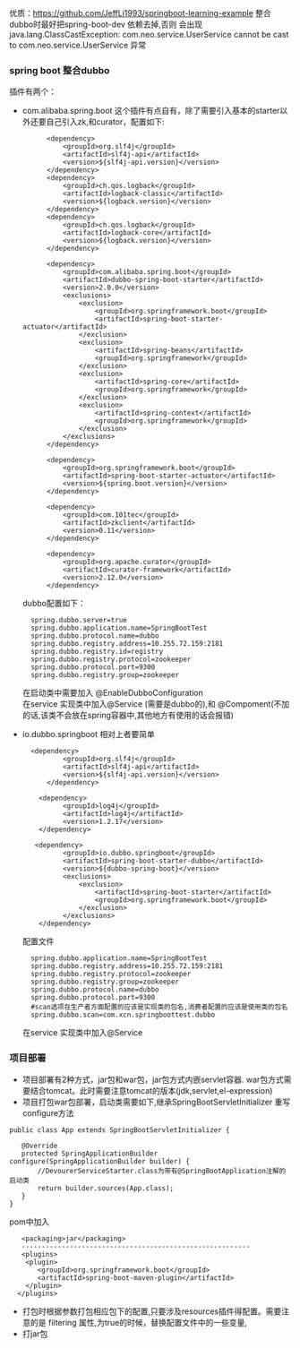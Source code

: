 优质：https://github.com/JeffLi1993/springboot-learning-example
整合dubbo时最好把spring-boot-dev 依赖去掉,否则 会出现java.lang.ClassCastException: com.neo.service.UserService cannot be cast to com.neo.service.UserService 异常

### spring boot 整合dubbo
插件有两个：
- com.alibaba.spring.boot
  这个插件有点自有，除了需要引入基本的starter以外还要自己引入zk,和curator，配置如下:
  ```
        <dependency>
            <groupId>org.slf4j</groupId>
            <artifactId>slf4j-api</artifactId>
            <version>${slf4j-api.version}</version>
        </dependency>
        <dependency>
            <groupId>ch.qos.logback</groupId>
            <artifactId>logback-classic</artifactId>
            <version>${logback.version}</version>
        </dependency>
        <dependency>
            <groupId>ch.qos.logback</groupId>
            <artifactId>logback-core</artifactId>
            <version>${logback.version}</version>
        </dependency>
        
        <dependency>
            <groupId>com.alibaba.spring.boot</groupId>
            <artifactId>dubbo-spring-boot-starter</artifactId>
            <version>2.0.0</version>
            <exclusions>
                <exclusion>
                    <groupId>org.springframework.boot</groupId>
                    <artifactId>spring-boot-starter-actuator</artifactId>
                </exclusion>
                <exclusion>
                    <artifactId>spring-beans</artifactId>
                    <groupId>org.springframework</groupId>
                </exclusion>
                <exclusion>
                    <artifactId>spring-core</artifactId>
                    <groupId>org.springframework</groupId>
                </exclusion>
                <exclusion>
                    <artifactId>spring-context</artifactId>
                    <groupId>org.springframework</groupId>
                </exclusion>
            </exclusions>
        </dependency>

        <dependency>
            <groupId>org.springframework.boot</groupId>
            <artifactId>spring-boot-starter-actuator</artifactId>
            <version>${spring.boot.version}</version>
        </dependency>

        <dependency>
            <groupId>com.101tec</groupId>
            <artifactId>zkclient</artifactId>
            <version>0.11</version>
        </dependency>

        <dependency>
            <groupId>org.apache.curator</groupId>
            <artifactId>curator-framework</artifactId>
            <version>2.12.0</version>
        </dependency>
  ```
  dubbo配置如下：
  ```
    spring.dubbo.server=true
    spring.dubbo.application.name=SpringBootTest
    spring.dubbo.protocol.name=dubbo
    spring.dubbo.registry.address=10.255.72.159:2181
    spring.dubbo.registry.id=registry
    spring.dubbo.registry.protocol=zookeeper
    spring.dubbo.protocol.port=9300
    spring.dubbo.registry.group=zookeeper
  ```
  在启动类中需要加入  @EnableDubboConfiguration  
  在service 实现类中加入@Service (需要是dubbo的),和 @Compoment(不加的话,该类不会放在spring容器中,其他地方有使用的话会报错)
 
- io.dubbo.springboot
  相对上者要简单
  ```
    <dependency>
            <groupId>org.slf4j</groupId>
            <artifactId>slf4j-api</artifactId>
            <version>${slf4j-api.version}</version>
        </dependency>
        
      <dependency>
            <groupId>log4j</groupId>
            <artifactId>log4j</artifactId>
            <version>1.2.17</version>
      </dependency>

     <dependency>
            <groupId>io.dubbo.springboot</groupId>
            <artifactId>spring-boot-starter-dubbo</artifactId>
            <version>${dubbo-spring-boot}</version>
            <exclusions>
                <exclusion>
                    <artifactId>spring-boot-starter</artifactId>
                    <groupId>org.springframework.boot</groupId>
                </exclusion>
            </exclusions>
      </dependency>
  ```
  
  配置文件
  ```
    spring.dubbo.application.name=SpringBootTest
    spring.dubbo.registry.address=10.255.72.159:2181
    spring.dubbo.registry.protocol=zookeeper
    spring.dubbo.registry.group=zookeeper
    spring.dubbo.protocol.name=dubbo
    spring.dubbo.protocol.port=9300
    #scan选项在生产者方面配置的应该是实现类的包名,消费者配置的应该是使用类的包名
    spring.dubbo.scan=com.xcn.springboottest.dubbo
  ```
   在service 实现类中加入@Service
### 项目部署
- 项目部署有2种方式，jar包和war包，jar包方式内嵌servlet容器. war包方式需要结合tomcat。此时需要注意tomcat的版本(jdk,servlet,el-expression)  
- 项目打包war包部署，启动类需要如下,继承SpringBootServletInitializer 重写configure方法
 ```
 public class App extends SpringBootServletInitializer {

    @Override
    protected SpringApplicationBuilder configure(SpringApplicationBuilder builder) {
        //DevourerServiceStarter.class为带有@SpringBootApplication注解的启动类
        return builder.sources(App.class);
    }
}
 ```
 pom中加入
 ```
    <packaging>jar</packaging>
    --------------------------------------------------------- 
    <plugins>
     <plugin>
        <groupId>org.springframework.boot</groupId>
        <artifactId>spring-boot-maven-plugin</artifactId>
     </plugin>
   </plugins>
 ```
- 打包时根据参数打包相应包下的配置,只要涉及resources插件得配置。需要注意的是 filtering 属性,为true的时候，替换配置文件中的一些变量, 
- 打jar包
 